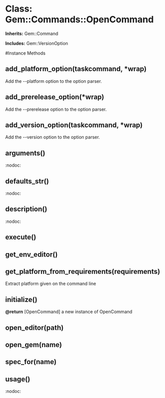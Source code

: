 # Class: Gem::Commands::OpenCommand
**Inherits:** Gem::Command
    
**Includes:** Gem::VersionOption
  




#Instance Methods
## add_platform_option(taskcommand, *wrap) [](#method-i-add_platform_option)
Add the --platform option to the option parser.

## add_prerelease_option(*wrap) [](#method-i-add_prerelease_option)
Add the --prerelease option to the option parser.

## add_version_option(taskcommand, *wrap) [](#method-i-add_version_option)
Add the --version option to the option parser.

## arguments() [](#method-i-arguments)
:nodoc:

## defaults_str() [](#method-i-defaults_str)
:nodoc:

## description() [](#method-i-description)
:nodoc:

## execute() [](#method-i-execute)

## get_env_editor() [](#method-i-get_env_editor)

## get_platform_from_requirements(requirements) [](#method-i-get_platform_from_requirements)
Extract platform given on the command line

## initialize() [](#method-i-initialize)

**@return** [OpenCommand] a new instance of OpenCommand

## open_editor(path) [](#method-i-open_editor)

## open_gem(name) [](#method-i-open_gem)

## spec_for(name) [](#method-i-spec_for)

## usage() [](#method-i-usage)
:nodoc:

